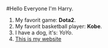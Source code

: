 #Hello Everyone I'm Harry.
1. My favorit game: **Dota2**.
2. My favorit basketball player: **Kobe**.
3. I have a dog, it's: *YoYo*.
4. [This is my website](https://harrydhw.github.io/home/)
